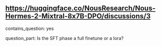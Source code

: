 ## https://huggingface.co/NousResearch/Nous-Hermes-2-Mixtral-8x7B-DPO/discussions/3

contains_question: yes

question_part: Is the SFT phase a full finetune or a lora?